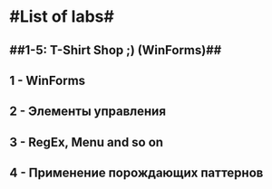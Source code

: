 #List of labs#
===
##1-5: T-Shirt Shop ;) (WinForms)##
---
1 - WinForms
--
2 - Элементы управления
--
3 - RegEx, Menu and so on
--
4 - Применение порождающих паттернов
--
